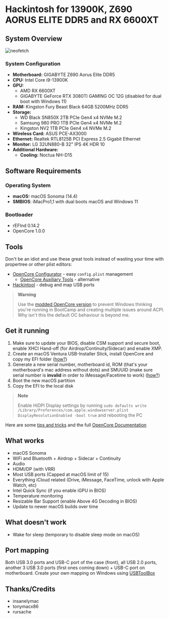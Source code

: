 # Hackintosh for 13900K, Z690 AORUS ELITE DDR5 and RX 6600XT

## System Overview
![neofetch](https://i.imgur.com/uxOoz2a.jpg)

### System Configuration
- **Motherboard:** GIGABYTE Z690 Aorus Elite DDR5
- **CPU:** Intel Core i9-13900K
- **GPU:** 
  - AMD RX 6600XT
  - GIGABYTE GeForce RTX 3080TI GAMING OC 12G (disabled for dual boot with Windows 11)
- **RAM:** Kingston Fury Beast Black 64GB 5200MHz DDR5
- **Storage:** 
  - WD Black SN850X 2TB PCIe Gen4 x4 NVMe M.2
  - Samsung 980 PRO 1TB PCIe Gen4 x4 NVMe M.2
  - Kingston NV2 1TB PCIe Gen4 x4 NVMe M.2
- **Wireless Card:** ASUS PCE-AX3000
- **Ethernet:** Realtek RTL8125B PCI Express 2.5 Gigabit Ethernet
- **Monitor:** LG 32UN880-B 32" IPS 4K HDR 10
- **Additional Hardware:** 
    - **Cooling:** Noctua NH-D15
    
## Software Requirements
### Operating System
- **macOS:** macOS Sonoma (14.4)
- **SMBIOS**: iMacPro1,1 with dual boots macOS and Windows 11
### Bootloader
- rEFInd 0.14.2
- OpenCore 1.0.0
## Tools
Don't be an idiot and use these great tools instead of wasting your time with propertree or other plist editors:
- [OpenCore Configurator](https://mackie100projects.altervista.org/download-opencore-configurator/) - easy `config.plist` management
  - [OpenCore Auxiliary Tools](https://github.com/ic005k/QtOpenCoreConfig) - alternative
- [Hackintool](https://github.com/headkaze/Hackintool/releases) - debug and map USB ports

> **Warning** 
> 
> Use the [modded OpenCore version](https://gitee.com/btwise/OpenCore_NO_ACPI) to prevent Windows thinking you're running in BootCamp and creating multiple issues around ACPI. Why isn't this the default OC behaviour is beyond me.

## Get it running
1. Make sure to update your BIOS, disable CSM support and secure boot, enable XHCI Hand-off (for Airdrop/Continuity/Sidecar) and enable XMP.
2. Create an macOS Ventura USB-Installer Stick, install OpenCore and copy my EFI folder ([how?](https://dortania.github.io/OpenCore-Install-Guide/installer-guide/))
3. Generate a new serial number, motherboard id, ROM (that's your motherboard's mac address without dots) and SMUUID (make sure serial number is **invalid** in order to iMessage/Facetime to work) ([how?](https://dortania.github.io/OpenCore-Install-Guide/config.plist/comet-lake.html#platforminfo))
4. Boot the new macOS partition
5. Copy the EFI to the local disk

> **Note** 
> 
> Enable HiDPI Display settings by running `sudo defaults write /Library/Preferences/com.apple.windowserver.plist DisplayResolutionEnabled -bool true` and rebooting the PC

Here are some [tips and tricks](https://github.com/5T33Z0/OC-Little-Translated/tree/main/A_Config_Tips_and_Tricks) and the full [OpenCore Documentation](https://dortania.github.io/OpenCore-Install-Guide/prerequisites.html)

## What works
- macOS Sonoma
- WiFi and Bluetooth + Airdrop + Sidecar + Continuity
- Audio
- HDMI/DP (with VRR)
- Most USB ports (Capped at macOS limit of 15)
- Everything iCloud related (Drive, iMessage, FaceTime, unlock with Apple Watch, etc)
- Intel Quick Sync (if you enable iGPU in BIOS)
- Temperature monitoring
- Resizable Bar Support (enable Above 4G Decoding in BIOS)
- Update to newer macOS builds over time

## What doesn't work
- Wake for sleep (temporary to disable sleep mode on macOS)

## Port mapping
Both USB 3.0 ports and USB-C port of the case (front), all USB 2.0 ports, another 3 USB 3.0 ports (first ones coming down) + USB-C port on motherboard. Create your own mapping on Windows using [USBToolBox](https://github.com/USBToolBox/tool)

## Thanks/Credits
- insanelymac
- tonymacx86
- rursache

